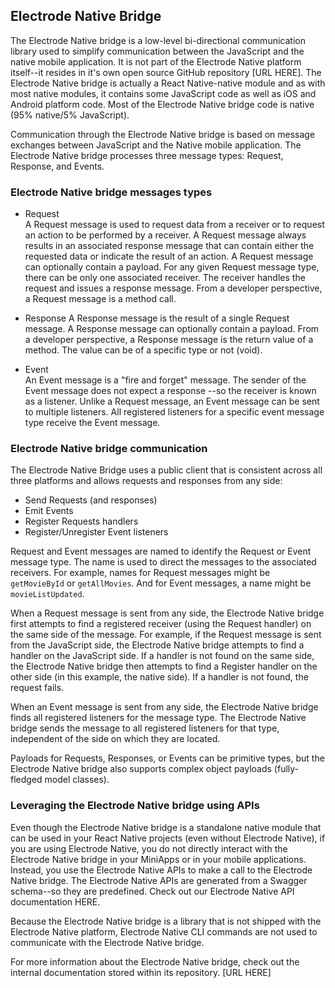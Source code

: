## Electrode Native Bridge

The Electrode Native bridge is a low-level bi-directional communication library used to simplify communication between the JavaScript and the native mobile application. It is not part of the Electrode Native platform itself--it resides in it's own open source GitHub repository [URL HERE]. The Electrode Native bridge is actually a React Native-native module and as with most native modules, it contains some JavaScript code as well as iOS and Android platform code. Most of the Electrode Native bridge code is native (95% native/5% JavaScript).

Communication through the Electrode Native bridge is based on message exchanges between JavaScript and the Native mobile application. The Electrode Native bridge processes three message types: Request, Response, and Events.

### Electrode Native bridge messages types

- Request  
A Request message is used to request data from a receiver or to request an action to be performed by a receiver. A Request message always results in an associated response message that can contain either the requested data or indicate the result of an action. A Request message can optionally contain a payload. For any given Request message type, there can be only one associated receiver. The receiver handles the request and issues a response message. From a developer perspective, a Request message is a method call.

- Response
A Response message is the result of a single Request message. A Response message can optionally contain a payload.  From a developer perspective, a Response message is the return value of a method. The value can be of a specific type or not (void).

- Event  
An Event message is a "fire and forget" message. The sender of the Event message does not expect a response --so the receiver is known as a listener. Unlike a Request message, an Event message can be sent to multiple listeners. All registered listeners for a specific event message type receive the Event message.

### Electrode Native bridge communication

The Electrode Native Bridge uses a public client that is consistent across all three platforms and allows requests and responses from any side:

- Send Requests (and responses)
- Emit Events
- Register Requests handlers
- Register/Unregister Event listeners

Request and Event messages are named to identify the Request or Event message type. The name is used to direct the messages to the associated receivers. For example, names for Request messages might be `getMovieById` or `getAllMovies`. And for Event messages, a name might be `movieListUpdated`.

When a Request message is sent from any side, the Electrode Native bridge first attempts to find a registered receiver (using the Request handler) on the same side of the message. For example, if the Request message is sent from the JavaScript side, the Electrode Native bridge attempts to find a handler on the JavaScript side. If a handler is not found on the same side, the Electrode Native bridge then attempts to find a Register handler on the other side (in this example, the native side). If a handler is not found, the request fails.

When an Event message is sent from any side, the Electrode Native bridge finds all registered listeners for the message type. The Electrode Native bridge sends the message to all registered listeners for that type, independent of the side on which they are located.

Payloads for Requests, Responses, or Events can be primitive types, but the Electrode Native bridge also supports complex object payloads (fully-fledged model classes).

### Leveraging the Electrode Native bridge using APIs

Even though the Electrode Native bridge is a standalone native module that can be used in your React Native projects (even without Electrode Native), if you are using Electrode Native, you do not directly interact with the Electrode Native bridge in your MiniApps or in your mobile applications. Instead, you use the Electrode Native APIs to make a call to the Electrode Native bridge. The Electrode Native APIs are generated from a Swagger schema--so they are predefined. Check out our Electrode Native API documentation HERE.

Because the Electrode Native bridge is a library that is not shipped with the Electrode Native platform, Electrode Native CLI commands are not used to communicate with the Electrode Native bridge.

For more information about the Electrode Native bridge, check out the internal documentation stored within its repository. [URL HERE]
